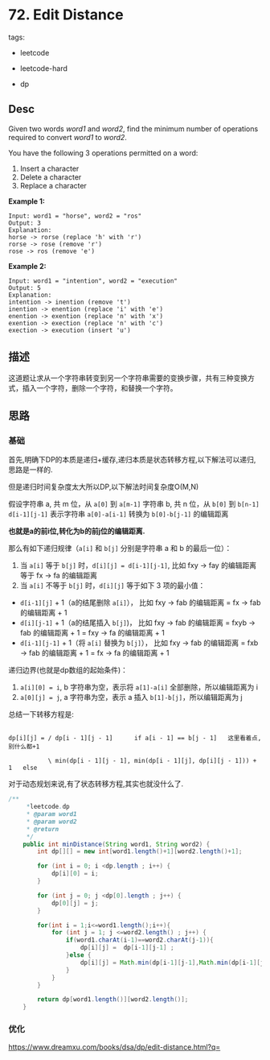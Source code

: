 # 72. Edit Distance

tags: 

- leetcode 

- leetcode-hard

- dp

  

## Desc

Given two words *word1* and *word2*, find the minimum number of operations required to convert *word1* to *word2*.

You have the following 3 operations permitted on a word:

1. Insert a character
2. Delete a character
3. Replace a character

**Example 1:**

```
Input: word1 = "horse", word2 = "ros"
Output: 3
Explanation: 
horse -> rorse (replace 'h' with 'r')
rorse -> rose (remove 'r')
rose -> ros (remove 'e')
```

**Example 2:**

```
Input: word1 = "intention", word2 = "execution"
Output: 5
Explanation: 
intention -> inention (remove 't')
inention -> enention (replace 'i' with 'e')
enention -> exention (replace 'n' with 'x')
exention -> exection (replace 'n' with 'c')
exection -> execution (insert 'u')
```


## 描述

这道题让求从一个字符串转变到另一个字符串需要的变换步骤，共有三种变换方式，插入一个字符，删除一个字符，和替换一个字符。



## 思路

### 基础

首先,明确下DP的本质是递归+缓存,递归本质是状态转移方程,以下解法可以递归,思路是一样的.

但是递归时间复杂度太大所以DP,以下解法时间复杂度O(M,N)

假设字符串 a, 共 m 位，从 `a[0]` 到 `a[m-1]`
字符串 b, 共 n 位，从 `b[0]` 到 `b[n-1]`
`d[i-1][j-1]` 表示字符串 `a[0]-a[i-1]` 转换为 `b[0]-b[j-1]` 的编辑距离

**也就是a的前i位,转化为b的前j位的编辑距离.**

那么有如下递归规律（`a[i]` 和 `b[j]` 分别是字符串 a 和 b 的最后一位）：

1. 当 `a[i]` 等于 `b[j]` 时，`d[i][j] = d[i-1][j-1]`, 比如 fxy -> fay 的编辑距离等于 fx -> fa 的编辑距离
2. 当 `a[i]` 不等于 `b[j]` 时，`d[i][j]` 等于如下 3 项的最小值：

- `d[i-1][j]` + 1（a的结尾删除 `a[i]`）， 比如 fxy -> fab 的编辑距离 = fx -> fab 的编辑距离 + 1
- `d[i][j-1]` + 1（a的结尾插入 `b[j]`)， 比如 fxy -> fab 的编辑距离 = fxyb -> fab 的编辑距离 + 1 = fxy -> fa 的编辑距离 + 1
- `d[i-1][j-1]` + 1（将 `a[i]` 替换为 `b[j]`）， 比如 fxy -> fab 的编辑距离 = fxb -> fab 的编辑距离 + 1 = fx -> fa 的编辑距离 + 1

递归边界(也就是dp数组的起始条件)：

1. `a[i][0] = i`, b 字符串为空，表示将 `a[1]-a[i]` 全部删除，所以编辑距离为 i
2. `a[0][j] = j`, a 字符串为空，表示 a 插入 `b[1]-b[j]`，所以编辑距离为 j

总结一下转移方程是:


```

dp[i][j] = / dp[i - 1][j - 1]      if a[i - 1] == b[j - 1]   这里看着点,别什么都+1

           \ min(dp[i - 1][j - 1], min(dp[i - 1][j], dp[i][j - 1])) + 1   else

```

对于动态规划来说,有了状态转移方程,其实也就没什么了.





```java
/**
     *leetcode.dp
     * @param word1
     * @param word2
     * @return
     */
    public int minDistance(String word1, String word2) {
        int dp[][] = new int[word1.length()+1][word2.length()+1];

        for (int i = 0; i <dp.length ; i++) {
            dp[i][0] = i;
        }

        for (int j = 0; j <dp[0].length ; j++) {
            dp[0][j] = j;
        }

        for(int i = 1;i<=word1.length();i++){
            for (int j = 1; j <=word2.length() ; j++) {
                if(word1.charAt(i-1)==word2.charAt(j-1)){
                    dp[i][j] =  dp[i-1][j-1] ;
                }else {
                    dp[i][j] = Math.min(dp[i-1][j-1],Math.min(dp[i-1][j],dp[i][j-1])) +1;
                }
            }
        }

        return dp[word1.length()][word2.length()];
    }
```



### 优化





https://www.dreamxu.com/books/dsa/dp/edit-distance.html?q=